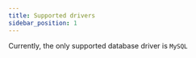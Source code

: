 ```yaml
---
title: Supported drivers
sidebar_position: 1
---
```


Currently, the only supported database driver is `MySQL`
